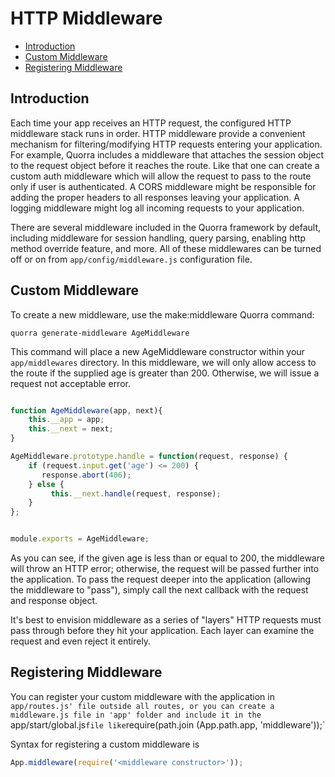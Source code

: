 # HTTP Middleware

 - [Introduction](#introduction)
 - [Custom Middleware](#custom-middleware)
 - [Registering Middleware](#registering-middleware)

## Introduction

Each time your app receives an HTTP request, the configured HTTP middleware stack runs in order. HTTP middleware
provide a convenient mechanism for filtering/modifying HTTP requests entering your application. For
example, Quorra includes a middleware that attaches the session object to the request object before it reaches the
route. Like that one can create a custom auth middleware which will allow the request to pass to the route only if
user is authenticated. A CORS middleware might be responsible for adding the proper headers to all responses leaving
your application. A logging middleware might log all incoming requests to your application.

There are several middleware included in the Quorra framework by default, including middleware for session handling,
query parsing, enabling http method override feature, and more. All of these middlewares can be turned off or on from
`app/config/middleware.js` configuration file.

## Custom Middleware

To create a new middleware, use the make:middleware Quorra command:

```
quorra generate-middleware AgeMiddleware
```

This command will place a new AgeMiddleware constructor within your `app/middlewares` directory. In this middleware, we
will only allow access to the route if the supplied age is greater than 200. Otherwise, we will issue a request not
acceptable error.

```javascript

function AgeMiddleware(app, next){
    this.__app = app;
    this.__next = next;
}

AgeMiddleware.prototype.handle = function(request, response) {
    if (request.input.get('age') <= 200) {
       response.abort(406);
    } else {
         this.__next.handle(request, response);
    }
};


module.exports = AgeMiddleware;
```

As you can see, if the given age is less than or equal to 200, the middleware will throw an HTTP error; otherwise, the
request will be passed further into the application. To pass the request deeper into the application (allowing the
middleware to "pass"), simply call the next callback with the request and response object.

It's best to envision middleware as a series of "layers" HTTP requests must pass through before they hit your
application. Each layer can examine the request and even reject it entirely.

## Registering Middleware

You can register your custom middleware with the application in `app/routes.js' file outside all routes, or you can
create a middleware.js file in 'app' folder and include it in the `app/start/global.js` file like `require(path.join
(App.path.app, 'middleware'));`

Syntax for registering a custom middleware is

```javascript
App.middleware(require('<middleware constructor>'));
```